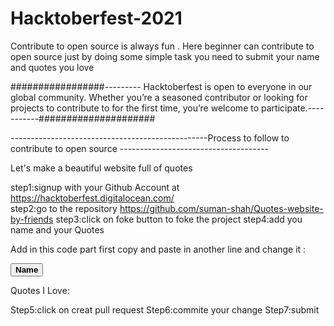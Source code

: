 # Hacktoberfest-2021
Contribute to open source is always fun . Here beginner can contribute to open source just by doing some simple task you need to submit your name and quotes you love

#################--------- Hacktoberfest is open to everyone in our global community. Whether you’re a seasoned contributor or looking for projects to contribute to for the first time, you’re welcome to participate.-----------#####################                       

-------------------------------------------------Process to follow to contribute to open source -------------------------------------

Let's make a beautiful website full of quotes 

step1:signup with your Github Account at https://hacktoberfest.digitalocean.com/                                        
step2:go to the repository https://github.com/suman-shah/Quotes-website-by-friends
step3:click on foke button to foke the project
step4:add you name and your Quotes 

Add in this code part first copy and paste in another line and change it :

<button><b>Name</b></button>
<p>Quotes I Love:   </p>

Step5:click on creat pull request 
Step6:commite your change 
Step7:submit

